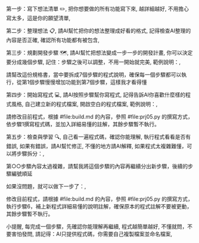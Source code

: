 第一步：寫下想法清單 ✏️,
把你想要做的所有功能寫下來,
越詳細越好,
不用擔心寫太多，這是你的願望清單,

第二步：整理想法 📋,
請AI幫忙把你的想法整理成好看的格式,
記得檢查AI整理的內容是否正確,
確認所有功能都有被包含,

第三步：規劃開發步驟 🗺️,
請AI幫忙把想法變成一步一步的開發計畫,
你可以決定要分成幾個步驟,
記住：步驟之後可以調整，不用一開始就完美,
範例說明：,

請幫改這份規格書，當中要拆成7個步驟的程式說明，確保每一個步驟都可以執行，從第1個步驟慢慢增加功能到第7個步驟，這樣我才看得懂


第四步：開始寫程式 💻,
請AI按照步驟幫你寫程式,
記得告訴AI你喜歡什麼樣的程式風格,
自己建立新的程式檔案,
開啟空白的程式檔案,
範例說明：,

請修改目前程式，根據 #file:build.md 的內容，參照 #file:prj05.py 的撰寫方式，依步驟1撰寫程式碼，並加入詳細易懂的註解，其餘步驟暫不執行。


第五步：檢查與學習 🔍,
自己看一遍程式碼，確認你能理解,
執行程式看看是否有錯誤,
如果有錯誤，請AI幫忙修正,
不懂的地方請AI解釋,
如果程式太複雜難懂，可以將步驟拆分：,

第○○步驟內容太過複雜，請幫我將這個步驟的內容再繼續分出新步驟，後續的步驟編號順延


如果沒問題，就可以做下一步了：,

修改目前程式，請根據 #file:build.md 的內容，參照 #file:prj05.py 的撰寫方式，執行步驟6，補上新程式詳細易懂的說明註解，確保原本的程式註解不要被更動，其餘步驟暫不執行。


小提醒,
每完成一個步驟，先確認你能理解再繼續,
程式越簡單越好,
不懂就問，不要害怕發問,
請記得：AI只提供程式碼，你需要自己複製檔案並命名檔案,
 
